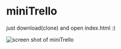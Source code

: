 # miniTrello

just download(clone) and open index.html :)

![screen shot of miniTrello](http://projectkhayam.ir/test/screen.png)

